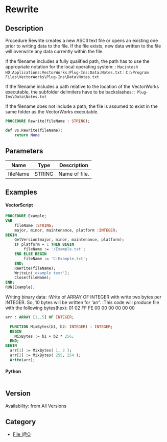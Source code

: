 # Rewrite

## Description
Procedure Rewrite creates a new ASCII text file or opens an existing one prior to writing data to the file.  If the file exists, new data written to the file will overwrite any data currently within the file.


If the filename includes a fully qualified path, the path has to use the appropriate notation for the local operating system:
: <code>Macintosh HD:Applications:VectorWorks:Plug-Ins:Data:Notes.txt</code>
: <code>C:\Program Files\VectorWorks\Plug-Ins\Data\Notes.txt</code>


If the filename includes a path relative to the location of the VectorWorks executable, the subfolder delimiters have to be backslashes:
: <code>Plug-Ins\Data\Notes.txt</code>


If the filename does not include a path, the file is assumed to exist in the same folder as the VectorWorks executable.

```pascal
PROCEDURE Rewrite(fileName : STRING);
```

```python
def vs.Rewrite(fileName):
    return None
```

## Parameters
|Name|Type|Description|
|---|---|---|
|fileName|STRING|Name of file.|

## Examples
#### VectorScript ####
```pascal
PROCEDURE Example;
VAR
    fileName :STRING; 
    major, minor, maintenance, platform :INTEGER;
BEGIN
    GetVersion(major, minor, maintenance, platform);
    IF platform = 1 THEN BEGIN
        fileName := '/Example.txt';
    END ELSE BEGIN
        fileName := 'C:Example.txt';
    END;
    ReWrite(fileName);
    WriteLn('example text');
    Close(fileName);
END;
RUN(Example);
```
Writing binary data:
:Write of ARRAY OF INTEGER with write two bytes per INTEGER. So, 10 bytes will be written for 'arr'.
:This code will produce file with the following bytes(hex): 01 02 FF FE 00 00 00 00 00 00
```pascal
arr : ARRAY [1..5] OF INTEGER;
	
  FUNCTION MixBytes(b1, b2: INTEGER) : INTEGER;
  BEGIN
    MixBytes := b1 + b2 * 256;
  END;
BEGIN
  arr[1] := MixBytes( 1, 2 );
  arr[2] := MixBytes( 255, 254 );
  Write(arr);
```
#### Python ####
```python

```

## Version
Availability: from All Versions

## Category
* [File I@O](../Categories/File%20IO.md)
